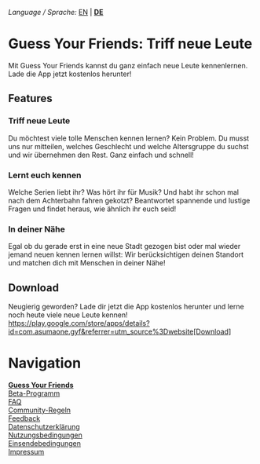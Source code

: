 _Language / Sprache:_ [EN](/index-en) | [__DE__](/index)

# Guess Your Friends: Triff neue Leute

Mit Guess Your Friends kannst du ganz einfach neue Leute kennenlernen. Lade die App jetzt kostenlos herunter!

## Features

### Triff neue Leute
Du möchtest viele tolle Menschen kennen lernen? Kein Problem. Du musst uns nur mitteilen, welches Geschlecht und welche Altersgruppe du suchst und wir übernehmen den Rest. Ganz einfach und schnell!

### Lernt euch kennen
Welche Serien liebt ihr? Was hört ihr für Musik? Und habt ihr schon mal nach dem Achterbahn fahren gekotzt? Beantwortet spannende und lustige Fragen und findet heraus, wie ähnlich ihr euch seid!

### In deiner Nähe
Egal ob du gerade erst in eine neue Stadt gezogen bist oder mal wieder jemand neuen kennen lernen willst: Wir berücksichtigen deinen Standort und matchen dich mit Menschen in deiner Nähe!

## Download
Neugierig geworden? Lade dir jetzt die App kostenlos herunter und lerne noch heute viele neue Leute kennen!
https://play.google.com/store/apps/details?id=com.asumaone.gyf&referrer=utm_source%3Dwebsite[Download]

# Navigation

[__Guess Your Friends__](/index)<br />
[Beta-Programm](/beta-program)<br />
[FAQ](/faq)<br />
[Community-Regeln](/community-rules)<br />
[Feedback](/feedback)<br />
[Datenschutzerklärung](/privacy)<br />
[Nutzungsbedingungen](/terms-of-use)<br />
[Einsendebedingungen](/terms-of-submissions)<br />
[Impressum](/about)